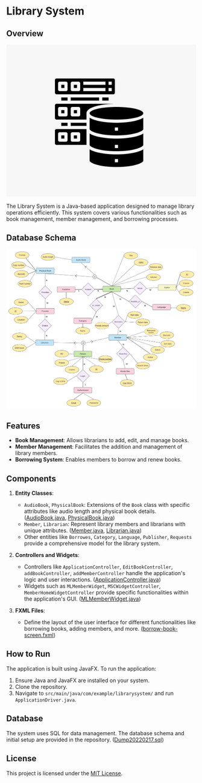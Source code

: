 # Library System

## Overview

![Alt text](/images/DB.png)

The Library System is a Java-based application designed to manage library operations efficiently. This system covers various functionalities such as book management, member management, and borrowing processes.

## Database Schema
![Alt text](/images/Schema.png)

## Features
- **Book Management**: Allows librarians to add, edit, and manage books.
- **Member Management**: Facilitates the addition and management of library members.
- **Borrowing System**: Enables members to borrow and renew books.


## Components
1. **Entity Classes**: 
   - `AudioBook`, `PhysicalBook`: Extensions of the `Book` class with specific attributes like audio length and physical book details. ([AudioBook.java](https://github.com/AbdullahAlzeid/LibrarySystem/blob/main/src/main/java/Entities/AudioBook.java), [PhysicalBook.java](https://github.com/AbdullahAlzeid/LibrarySystem/blob/main/src/main/java/Entities/PhysicalBook.java))
   - `Member`, `Librarian`: Represent library members and librarians with unique attributes. ([Member.java](https://github.com/AbdullahAlzeid/LibrarySystem/blob/main/src/main/java/Entities/Member.java), [Librarian.java](https://github.com/AbdullahAlzeid/LibrarySystem/blob/main/src/main/java/Entities/Librarian.java))
   - Other entities like `Borrowes`, `Category`, `Language`, `Publisher`, `Requests` provide a comprehensive model for the library system.

2. **Controllers and Widgets**: 
   - Controllers like `ApplicationController`, `EditBookController`, `addBookController`, `addMemberController` handle the application's logic and user interactions. ([ApplicationController.java](https://github.com/AbdullahAlzeid/LibrarySystem/blob/main/src/main/java/com/example/librarysystem/ApplicationController.java))
   - Widgets such as `MLMemberWidget`, `MSCWidgetController`, `MemberHomeWidgetController` provide specific functionalities within the application's GUI. ([MLMemberWidget.java](https://github.com/AbdullahAlzeid/LibrarySystem/blob/main/src/main/java/com/example/librarysystem/MLMemberWidget.java))

3. **FXML Files**: 
   - Define the layout of the user interface for different functionalities like borrowing books, adding members, and more. ([borrow-book-screen.fxml](https://github.com/AbdullahAlzeid/LibrarySystem/blob/main/src/main/resources/com/example/librarysystem/borrow-book-screen.fxml))


## How to Run
The application is built using JavaFX. To run the application:
1. Ensure Java and JavaFX are installed on your system.
2. Clone the repository.
3. Navigate to `src/main/java/com/example/librarysystem/` and run `ApplicationDriver.java`.

## Database
The system uses SQL for data management. The database schema and initial setup are provided in the repository. ([Dump20220217.sql](https://github.com/AbdullahAlzeid/LibrarySystem/blob/main/Dump20220217.sql))

## License
This project is licensed under the [MIT License](LICENSE).
